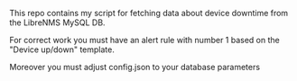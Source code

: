 This repo contains my script for fetching data about device downtime from the LibreNMS MySQL DB.

For correct work you must have an alert rule with number 1 based on the "Device up/down" template.

Moreover you must adjust config.json to your database parameters

